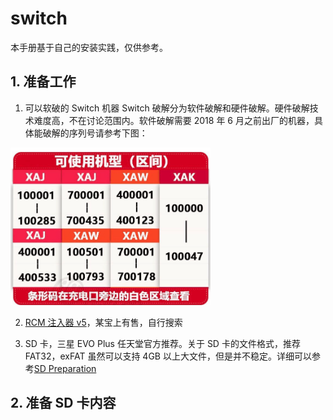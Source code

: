 # switch

本手册基于自己的安装实践，仅供参考。

## 1. 准备工作

1. 可以软破的 Switch 机器
   Switch 破解分为软件破解和硬件破解。硬件破解技术难度高，不在讨论范围内。软件破解需要 2018 年 6 月之前出厂的机器，具体能破解的序列号请参考下图：

<img alt="可软破的switch机型序列号" src="./images/code.png" width="320"></img>

2. [RCM 注入器 v5](https://www.xkitcn.com/rcmloader/)，某宝上有售，自行搜索

3. SD 卡，三星 EVO Plus 任天堂官方推荐。关于 SD 卡的文件格式，推荐 FAT32，exFAT 虽然可以支持 4GB 以上大文件，但是并不稳定。详细可以参考[SD Preparation](https://nh-server.github.io/switch-guide/user_guide/sysnand/sd_preparation/)

## 2. 准备 SD 卡内容

